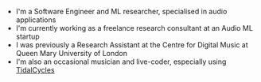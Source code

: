 - I'm a Software Engineer and ML researcher, specialised in audio applications
- I'm currently working as a freelance research consultant at an Audio ML startup
- I was previously a Research Assistant at the Centre for Digital Music at Queen Mary University of London
- I'm also an occasional musician and live-coder, especially using [TidalCycles](https://tidalcycles.org/)
